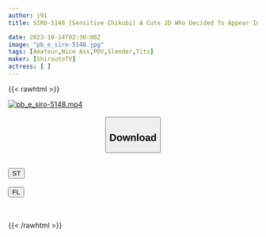 ```yaml
---
author: j91
title: SIRO-5148 [Sensitive Chikubi] A Cute JD Who Decided To Appear In An AV Out Of Curiosity. I’D Rather Call My Sex Friend Than Give Him Honours! He Says He Likes Rough Sex, So Let’s Have Sex ♪ [First Shot] AV Application Online → AV Experience Shooting 2045

date: 2023-10-14T02:30:00Z
image: "pb_e_siro-5148.jpg"
tags: [Amateur,Nice Ass,POV,Slender,Tits]
maker: [ShiroutoTV]
actress: [ ]
---
```



{{< rawhtml >}}

<div class="video" data-videoid="zGAQMQawPyHYlVq">
    <a href="javascript:;">
        <img src="https://my.j91.asia/posts/pb_e_siro-5148/pb_e_siro-5148.jpg" width="WIDTH" height="HEIGHT" alt="pb_e_siro-5148.mp4" loading="lazy">
    </a>
</div>

<script type="text/javascript" src="https://j91.asia/asset/on-demand-st.js"></script>

<br>
  <link rel="stylesheet" href="https://j91.asia/asset/bs5.css">
  
  <center>
  <button class="btn btn-primary" type="button" data-bs-toggle="collapse" data-bs-target=".multi-collapse" aria-expanded="false" aria-controls="multiCollapseExample1 multiCollapseExample2"><h2>Download</h2></button></center>
</p>
<div class="row">
  <div class="col">
    <div class="collapse multi-collapse" id="multiCollapseExample1">
      <div class="card card-body">
	      	      <br>
<div class="buttons">  
<a href="https://streamtape.to/v/zGAQMQawPyHYlVq"><button class="btn-hover color-3"><i class="fa fa-download"></i> ST</button></a></div>
    </div>
  </div>
</div>
  <div class="col">
    <div class="collapse multi-collapse" id="multiCollapseExample2">
      <div class="card card-body">
	      <br>
<div class="buttons">
    <a href="https://filelions.online/f/j1955q3nybh8"><button class="btn-hover color-9"><i class="fa fa-download"></i> FL</button></a></div>
<br><br>
      </div>
    </div>
  </div>
</div>

{{< /rawhtml >}}

